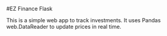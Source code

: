 #EZ Finance Flask

This is a simple web app to track investments. It uses Pandas web.DataReader
to update prices in real time.